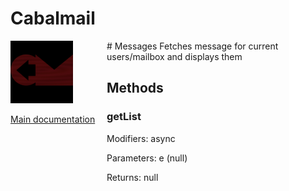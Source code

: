 # Cabalmail
<div style="width: 10em; float:left; height: 100%; padding-right: 1em;"><img src="/docs/logo.png" width="100" />
<p><a href="/README.md">Main documentation</a></p>
</div><div style="padding-left: 11em;">
# Messages
Fetches message for current users/mailbox and displays them

## Methods
### getList
Modifiers: async

Parameters: e (null)

Returns: null

</div>
